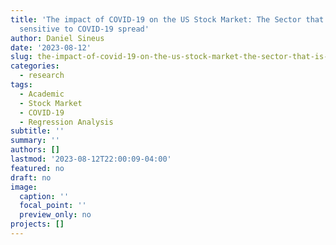 ```yaml
---
title: 'The impact of COVID-19 on the US Stock Market: The Sector that is the most
  sensitive to COVID-19 spread'
author: Daniel Sineus
date: '2023-08-12'
slug: the-impact-of-covid-19-on-the-us-stock-market-the-sector-that-is-the-most-sensitive-to-covid-19-spread
categories:
  - research
tags:
  - Academic
  - Stock Market
  - COVID-19
  - Regression Analysis
subtitle: ''
summary: ''
authors: []
lastmod: '2023-08-12T22:00:09-04:00'
featured: no
draft: no
image:
  caption: ''
  focal_point: ''
  preview_only: no
projects: []
---
```

